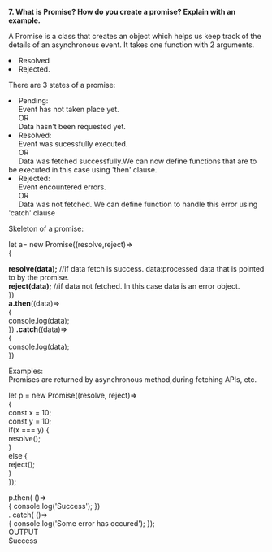 **7.	What is Promise? How do you create a promise? Explain with an example.**

A Promise is a class that creates an object which helps us keep track of the details of an asynchronous event.
It takes one function with 2 arguments.

<li>Resolved
<li>Rejected.

There are 3 states of a promise:
<li>Pending:
<br>&nbsp&nbsp&nbsp&nbsp Event has not taken place yet.
<br>&nbsp&nbsp&nbsp&nbsp OR
<br>&nbsp&nbsp&nbsp&nbsp Data hasn't been requested yet.

<li>Resolved:
<br>&nbsp&nbsp&nbsp&nbsp Event was sucessfully executed.
<br>&nbsp&nbsp&nbsp&nbsp OR
<br>
&nbsp&nbsp&nbsp&nbsp Data was fetched successfully.We can now define functions that are to be executed in this case using 'then' clause.

<li>Rejected:
<br>&nbsp&nbsp&nbsp&nbsp Event encountered errors.
<br>&nbsp&nbsp&nbsp&nbsp OR
<br>&nbsp&nbsp&nbsp&nbsp Data was not fetched. We can define function to handle this error using 'catch' clause

Skeleton of a promise:

let a= new Promise((resolve,reject)=><br>{
  <br>
  
  **resolve(data);** //if data fetch is success. data:processed data that is pointed to by the promise.<br>
  **reject(data);** //if data not fetched. In this case data is an error object.<br>
})
<br>**a.then**((data)=><br>
{<br>console.log(data);<br>})
**.catch**((data)=><br>
{<br>console.log(data);<br>})

Examples:<br>
Promises are returned by asynchronous method,during fetching APIs, etc.

let p = new Promise((resolve, reject)=><br>
 { <br>
  const x = 10;<br> 
  const y = 10;<br>
  if(x === y) { <br>
    resolve();<br> 
  } <br>else { <br>
     reject();<br> 
  } <br>
}); 
  
p.then( ()=><br> { 
        console.log('Success'); 
    })<br>. 
    catch( ()=><br> { 
        console.log('Some error has occured'); 
    }); 
<br>OUTPUT<br>
Success
